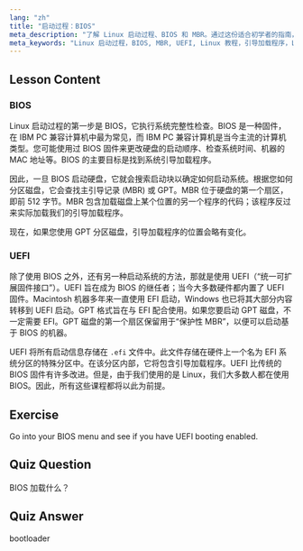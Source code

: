 ```yaml
---
lang: "zh"
title: "启动过程：BIOS"
meta_description: "了解 Linux 启动过程、BIOS 和 MBR。通过这份适合初学者的指南，了解您的系统如何启动。探索 UEFI 概念！"
meta_keywords: "Linux 启动过程，BIOS, MBR, UEFI, Linux 教程，引导加载程序，Linux 初学者，系统启动"
---
```


## Lesson Content

### BIOS

Linux 启动过程的第一步是 BIOS，它执行系统完整性检查。BIOS 是一种固件，在 IBM PC 兼容计算机中最为常见，而 IBM PC 兼容计算机是当今主流的计算机类型。您可能使用过 BIOS 固件来更改硬盘的启动顺序、检查系统时间、机器的 MAC 地址等。BIOS 的主要目标是找到系统引导加载程序。

因此，一旦 BIOS 启动硬盘，它就会搜索启动块以确定如何启动系统。根据您如何分区磁盘，它会查找主引导记录 (MBR) 或 GPT。MBR 位于硬盘的第一个扇区，即前 512 字节。MBR 包含加载磁盘上某个位置的另一个程序的代码；该程序反过来实际加载我们的引导加载程序。

现在，如果您使用 GPT 分区磁盘，引导加载程序的位置会略有变化。

### UEFI

除了使用 BIOS 之外，还有另一种启动系统的方法，那就是使用 UEFI（“统一可扩展固件接口”）。UEFI 旨在成为 BIOS 的继任者；当今大多数硬件都内置了 UEFI 固件。Macintosh 机器多年来一直使用 EFI 启动，Windows 也已将其大部分内容转移到 UEFI 启动。GPT 格式旨在与 EFI 配合使用。如果您要启动 GPT 磁盘，不一定需要 EFI。GPT 磁盘的第一个扇区保留用于“保护性 MBR”，以便可以启动基于 BIOS 的机器。

UEFI 将所有启动信息存储在 `.efi` 文件中。此文件存储在硬件上一个名为 EFI 系统分区的特殊分区中。在该分区内部，它将包含引导加载程序。UEFI 比传统的 BIOS 固件有许多改进。但是，由于我们使用的是 Linux，我们大多数人都在使用 BIOS。因此，所有这些课程都将以此为前提。

## Exercise

Go into your BIOS menu and see if you have UEFI booting enabled.

## Quiz Question

BIOS 加载什么？

## Quiz Answer

bootloader
